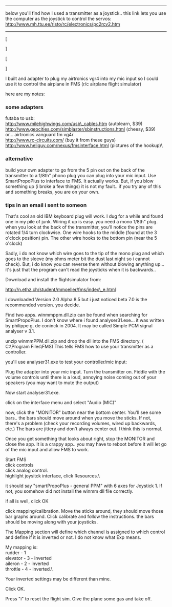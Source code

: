 * * * * *

below you'll find how I used a transmitter as a joystick.. this link
lets you use the computer as the joystick to control the servos:\
 http://www.mh.ttu.ee/risto/rc/electronics/pc2rcv2.htm

* * * * *

[

]

[

]

I built and adapter to plug my airtronics vgr4 into my mic input so I
could use it to control the airplane in FMS (r/c airplane flight
simulator)

here are my notes:

### some adapters

futaba to usb:\
 http://www.milehighwings.com/usb\_cables.htm (autolearn, \$39)\
 http://www.geocities.com/simblaster/sbinstructions.html (cheesy, \$39)\
 or... airtronics vanguard fm vg4r\
 http://www.rc-circuits.com/ (buy it from these guys)\
 http://www.heliguy.com/nexus/fmsinterface.html (pictures of the
hookup)\

### alternative

build your own adapter to go from the 5 pin out on the back of the
transmitter to a 1/8th" phono plug you can plug into your mic input. Use
SmartPropoPlus to interface to FMS. It actually works. But, if you blow
something up (i broke a few things) it is not my fault.. if you try any
of this and something breaks, you are on your own.

### tips in an email i sent to someon

That's cool an old IBM keyboard plug will work. I dug for a while and
found one in my pile of junk. Wiring it up is easy. you need a mono
1/8th" plug. when you look at the back of the transmitter, you'll notice
the pins are rotated 1/4 turn clockwise. One wire hooks to the middle
(found at the 3 o'clock position) pin. The other wire hooks to the
bottom pin (near the 5 o'clock)

Sadly, i do not know which wire goes to the tip of the mono plug and
which goes to the sleeve (my ohms meter bit the dust last night so i
cannot check). But, i do know you can reverse them without blowing
anything up... it's just that the program can't read the joysticks when
it is backwards..

Download and install the flightsimulator from:

http://n.ethz.ch/student/mmoeller/fms/index\_e.html

I downloaded Version 2.0 Alpha 8.5 but i just noticed beta 7.0 is the
recommended version. you decide.

Find two apps. winmmppm.dll.zip can be found when searching for
SmartPropoPlus. I don't know where i found analyser31.exe... it was
written by philippe g. de coninck in 2004. It may be called Simple PCM
signal analyser v 3.1.

unzip winmmPPM.dll.zip and drop the dll into the FMS directory. (
C:\\Program Files\\FMS) This tells FMS how to use your transmitter as a
controller.

you'll use analyser31.exe to test your controller/mic input:

Plug the adapter into your mic input. Turn the transmitter on. Fiddle
with the volume controls until there is a loud, annoying noise coming
out of your speakers (you may want to mute the output)

Now start analyser31.exe.

click on the interface menu and select "Audio (MIC)"

now, click the "MONITOR" button near the bottom center. You'll see some
bars.. the bars should move around when you move the sticks. If not,
there's a problem (check your recording volumes, wired up backwards,
etc.) The bars are jittery and don't always center out. I think this is
normal.

Once you get something that looks about right, stop the MONITOR and
close the app. It is a crappy app.. you may have to reboot before it
will let go of the mic input and allow FMS to work.

Start FMS\
 click controls\
 click analog control.\
 highlight joysitck interface, click Resources.\

it should say "smartPropoPlus - general PPM" with 6 axes for Joystick 1.
If not, you somehow did not install the winmm dll file correctly.

if all is well, click OK

click mapping/calibration. Move the sticks around, they should move
those bar graphs around. Click calibrate and follow the instructions.
the bars should be moving along with your joysticks.

The Mapping section will define which channel is assigned to which
control and define if it is inverted or not. I do not know what Exp
means.

My mapping is:\
 rudder - 1\
 elevator - 3 - inverted\
 aileron - 2 - inverted\
 throttle - 4 - inverted.\

Your inverted settings may be different than mine.

Click OK.

Press "i" to reset the flight sim. Give the plane some gas and take off.
